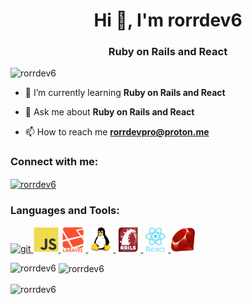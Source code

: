 <h1 align="center">Hi 👋, I'm rorrdev6</h1>
<h3 align="center">Ruby on Rails and React</h3>

<p align="left"> <img src="https://komarev.com/ghpvc/?username=rorrdev6&label=Profile%20views&color=0e75b6&style=flat" alt="rorrdev6" /> </p>

- 🌱 I’m currently learning **Ruby on Rails and React**

- 💬 Ask me about **Ruby on Rails and React**

- 📫 How to reach me **rorrdevpro@proton.me**

<h3 align="left">Connect with me:</h3>
<p align="left">
<a href="https://dev.to/rorrdev6" target="blank"><img align="center" src="https://raw.githubusercontent.com/rahuldkjain/github-profile-readme-generator/master/src/images/icons/Social/devto.svg" alt="rorrdev6" height="30" width="40" /></a>
</p>

<h3 align="left">Languages and Tools:</h3>
<p align="left"> <a href="https://git-scm.com/" target="_blank" rel="noreferrer"> <img src="https://www.vectorlogo.zone/logos/git-scm/git-scm-icon.svg" alt="git" width="40" height="40"/> </a> <a href="https://developer.mozilla.org/en-US/docs/Web/JavaScript" target="_blank" rel="noreferrer"> <img src="https://raw.githubusercontent.com/devicons/devicon/master/icons/javascript/javascript-original.svg" alt="javascript" width="40" height="40"/> </a> <a href="https://laravel.com/" target="_blank" rel="noreferrer"> <img src="https://raw.githubusercontent.com/devicons/devicon/master/icons/laravel/laravel-plain-wordmark.svg" alt="laravel" width="40" height="40"/> </a> <a href="https://www.linux.org/" target="_blank" rel="noreferrer"> <img src="https://raw.githubusercontent.com/devicons/devicon/master/icons/linux/linux-original.svg" alt="linux" width="40" height="40"/> </a> <a href="https://rubyonrails.org" target="_blank" rel="noreferrer"> <img src="https://raw.githubusercontent.com/devicons/devicon/master/icons/rails/rails-original-wordmark.svg" alt="rails" width="40" height="40"/> </a> <a href="https://reactjs.org/" target="_blank" rel="noreferrer"> <img src="https://raw.githubusercontent.com/devicons/devicon/master/icons/react/react-original-wordmark.svg" alt="react" width="40" height="40"/> </a> <a href="https://www.ruby-lang.org/en/" target="_blank" rel="noreferrer"> <img src="https://raw.githubusercontent.com/devicons/devicon/master/icons/ruby/ruby-original.svg" alt="ruby" width="40" height="40"/> </a> </p>

<p><img align="left" src="https://github-readme-stats.vercel.app/api/top-langs?username=rorrdev6&show_icons=true&locale=en&layout=compact" alt="rorrdev6" /></p>

<p>&nbsp;<img align="center" src="https://github-readme-stats.vercel.app/api?username=rorrdev6&show_icons=true&locale=en" alt="rorrdev6" /></p>

<p><img align="center" src="https://github-readme-streak-stats.herokuapp.com/?user=rorrdev6&" alt="rorrdev6" /></p>
